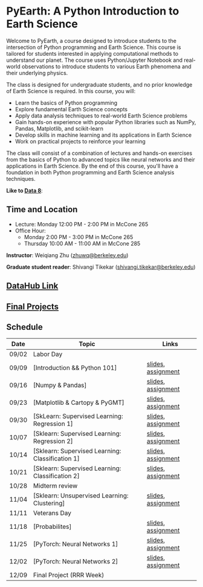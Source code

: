 # PyEarth: A Python Introduction to Earth Science

<!-- [![documentation](https://github.com/ai4eps/EPS207_Observational_Seismology/actions/workflows/docs.yml/badge.svg)](https://ai4eps.github.io/EPS207_Observational_Seismology/) -->

Welcome to PyEarth, a course designed to introduce students to the intersection of Python programming and Earth Science. This course is tailored for students interested in applying computational methods to understand our planet.
The course uses Python/Jupyter Notebook and real-world observations to introduce students to various Earth phenomena and their underlying physics. 
<!-- Students will learn how to access and visualize data, extract signals, and make probability forecasts. -->
The class is designed for undergraduate students, and no prior knowledge of Earth Science is required.  In this course, you will:

- Learn the basics of Python programming
- Explore fundamental Earth Science concepts
- Apply data analysis techniques to real-world Earth Science problems
- Gain hands-on experience with popular Python libraries such as NumPy, Pandas, Matplotlib, and scikit-learn
- Develop skills in machine learning and its applications in Earth Science
- Work on practical projects to reinforce your learning

The class will consist of a combination of lectures and hands-on exercises from the basics of Python to advanced topics like neural networks and their applications in Earth Science. 
By the end of this course, you'll have a foundation in both Python programming and Earth Science analysis techniques.

**Like to [Data 8](https://www.data8.org/fa24/)**: 

## Time and Location
- Lecture: Monday 12:00 PM - 2:00 PM in McCone 265
- Office Hour:
  - Monday 2:00 PM - 3:00 PM in McCone 265
  - Thursday 10:00 AM - 11:00 AM in McCone 285

**Instructor**: Weiqiang Zhu (zhuwq@berkeley.edu)

**Graduate student reader**:  Shivangi Tikekar (shivangi.tikekar@berkeley.edu)

## [DataHub Link](https://datahub.berkeley.edu/hub/user-redirect/git-pull?repo=https://github.com/AI4EPS/EPS88_PyEarth&urlpath=lab/workspaces/auto-L/tree/EPS88_PyEarth/exercises)

<!-- ## Projects -->

<!-- For the class project, students will work in teams of 1-3 to analyze an Earth Science datasets. The scope and evaluation of each project will be adjusted based on team size. The project includes three components:

- Proposal: Outline the chosen dataset, research question, and analysis approach.
- Presentation: Present key findings, methods, and insights, using visualizations to support your results.
- Final Report: Provide a report covering the dataset, analysis, results, and conclusions, highlighting the Earth Science findings. -->

## [Final Projects](https://ai4eps.github.io/EPS88_PyEarth/exercises/project/)

<!-- [Kaggle Datasets](https://www.kaggle.com/datasets) -->

## Schedule

| Date | Topic | Links |
| --- | --- | --- |
| 09/02 | Labor Day |  |
| 09/09 | [Introduction && Python 101] | [slides](https://ai4eps.github.io/EPS88_PyEarth/lectures/00_introduction_python101), [assignment](https://github.com/AI4EPS/EPS88_PyEarth/blob/main/docs/exercises/00_introduction_python101.ipynb) |
| 09/16 | [Numpy & Pandas] | [slides](https://ai4eps.github.io/EPS88_PyEarth/lectures/01_numpy_pandas), [assignment](https://github.com/AI4EPS/EPS88_PyEarth/blob/main/docs/exercises/01_numpy_pandas.ipynb) |
| 09/23 | [Matplotlib & Cartopy & PyGMT] |[slides](https://ai4eps.github.io/EPS88_PyEarth/lectures/02_matplotlib_cartopy), [assignment](https://github.com/AI4EPS/EPS88_PyEarth/blob/main/docs/exercises/02_matplotlib_cartopy.ipynb) |
| 09/30 | [SkLearn: Supervised Learning: Regression 1] | [slides](https://ai4eps.github.io/EPS88_PyEarth/lectures/03_regression), [assignment](https://github.com/AI4EPS/EPS88_PyEarth/blob/main/docs/exercises/03_regression.ipynb) |
| 10/07 | [Sklearn: Supervised Learning: Regression 2] | [slides](https://ai4eps.github.io/EPS88_PyEarth/lectures/04_regression), [assignment](https://github.com/AI4EPS/EPS88_PyEarth/blob/main/docs/exercises/04_regression.ipynb) |
| 10/14 | [Sklearn: Supervised Learning: Classification 1] | [slides](https://ai4eps.github.io/EPS88_PyEarth/lectures/05_classification), [assignment](https://github.com/AI4EPS/EPS88_PyEarth/blob/main/docs/exercises/05_classification.ipynb) |
| 10/21 | [Sklearn: Supervised Learning: Classification 2] | [slides](https://ai4eps.github.io/EPS88_PyEarth/lectures/06_classification), [assignment](https://github.com/AI4EPS/EPS88_PyEarth/blob/main/docs/exercises/06_classification.ipynb) |
| 10/28 | Midterm review |  |
| 11/04 | [Sklearn: Unsupervised Learning: Clustering] | [slides](https://ai4eps.github.io/EPS88_PyEarth/lectures/07_clustering), [assignment](https://github.com/AI4EPS/EPS88_PyEarth/blob/main/docs/exercises/07_clustering.ipynb) |
| 11/11 |  Veterans Day |  |
| 11/18 | [Probabilites] | [slides](https://ai4eps.github.io/EPS88_PyEarth/lectures/08_probabilities), [assignment](https://github.com/AI4EPS/EPS88_PyEarth/blob/main/docs/exercises/08_probabilities.ipynb) |
| 11/25 | [PyTorch: Neural Networks 1] | [slides](https://ai4eps.github.io/EPS88_PyEarth/lectures/09_neural_networks1), [assignment](https://github.com/AI4EPS/EPS88_PyEarth/blob/main/docs/exercises/09_neural_networks1.ipynb) |
| 12/02 | [PyTorch: Neural Networks 2] | [slides](https://ai4eps.github.io/EPS88_PyEarth/lectures/10_neural_networks2), [assignment](https://github.com/AI4EPS/EPS88_PyEarth/blob/main/docs/exercises/10_neural_networks2.ipynb) |
| 12/09 | Final Project (RRR Week) |  |

